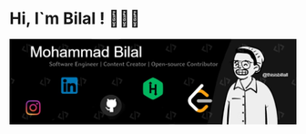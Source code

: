 <h1>Hi, I`m Bilal ! 👋👨‍💻</h1>

<img src= "https://github.com/thisisbillall/thisisbillall/blob/main/img/Banner.jpg" />
